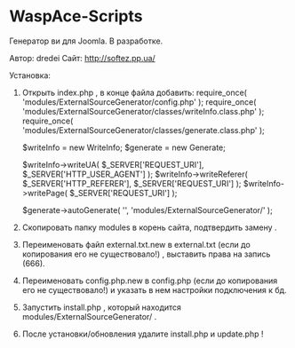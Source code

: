WaspAce-Scripts
===============

Генератор ви для Joomla.
В разработке.

Автор: dredei
Сайт: http://softez.pp.ua/

Установка:
1. Открыть index.php , в конце файла добавить:
	require_once( 'modules/ExternalSourceGenerator/config.php' );
	require_once( 'modules/ExternalSourceGenerator/classes/writeInfo.class.php' );
	require_once( 'modules/ExternalSourceGenerator/classes/generate.class.php' );

    $writeInfo = new WriteInfo;
	$generate = new Generate;

	$writeInfo->writeUA( $_SERVER['REQUEST_URI'], $_SERVER['HTTP_USER_AGENT'] );
	$writeInfo->writeReferer( $_SERVER['HTTP_REFERER'], $_SERVER['REQUEST_URI'] );
	$writeInfo->writePage( $_SERVER['REQUEST_URI'] );
	
	$generate->autoGenerate( '', 'modules/ExternalSourceGenerator/' );
	
2. Скопировать папку modules в корень сайта, подтвердить замену .
3. Переименовать файл external.txt.new в external.txt (если до копирования его не существовало!) , выставить права на запись (666).
4. Переименовать config.php.new в config.php (если до копирования его не существовало!) и указать в нем настройки подключения к бд.
5. Запустить install.php , который находится modules/ExternalSourceGenerator/ .
6. После установки/обновления удалите install.php и update.php !